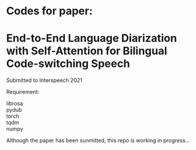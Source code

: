  # Codes for paper:   
 # End-to-End Language Diarization with Self-Attention for Bilingual Code-switching Speech  
 Submitted to Interspeech 2021
  
  Requirement:
  
  librosa  
  pydub  
  torch  
  tqdm  
  numpy  
  
  Although the paper has been sunmitted, this repo is working in progress...

